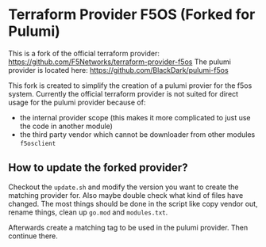 # Terraform Provider F5OS (Forked for Pulumi)

This is a fork of the official terraform provider: https://github.com/F5Networks/terraform-provider-f5os
The pulumi provider is located here: https://github.com/BlackDark/pulumi-f5os

This fork is created to simplify the creation of a pulumi provier for the f5os system.
Currently the official terraform provider is not suited for direct usage for the pulumi provider because of:

- the internal provider scope (this makes it more complicated to just use the code in another module)
- the third party vendor which cannot be downloader from other modules `f5osclient`

## How to update the forked provider?

Checkout the `update.sh` and modify the version you want to create the matching provider for.
Also maybe double check what kind of files have changed.
The most things should be done in the script like copy vendor out, rename things, clean up `go.mod` and `modules.txt`.

Afterwards create a matching tag to be used in the pulumi provider.
Then continue there.
